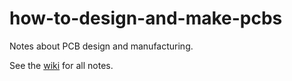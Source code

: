 # how-to-design-and-make-pcbs
Notes about PCB design and manufacturing.  

See the [wiki](https://github.com/EricApgar/EagleNotes/wiki) for all notes.

